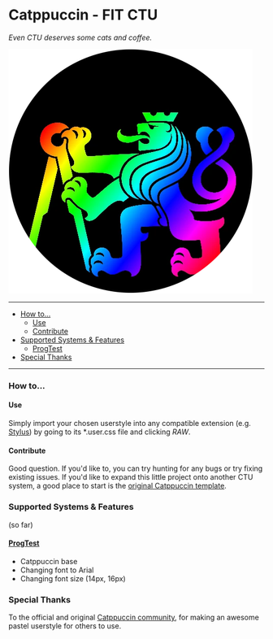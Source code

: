 # Catppuccin - FIT CTU

*Even CTU deserves some cats and coffee.*

![CTU logo](CTU.webp)


---

<!-- START doctoc generated TOC please keep comment here to allow auto update -->
<!-- DON'T EDIT THIS SECTION, INSTEAD RE-RUN doctoc TO UPDATE -->


- [How to...](#how-to)
  - [Use](#use)
  - [Contribute](#contribute)
- [Supported Systems & Features](#supported-systems--features)
  - [ProgTest](#progtest)
- [Special Thanks](#special-thanks)

<!-- END doctoc generated TOC please keep comment here to allow auto update -->

---


### How to...

#### Use

Simply import your chosen userstyle into any compatible extension (e.g. [Stylus](https://add0n.com/stylus.html)) by going to its \*.user.css file and clicking *RAW*.

#### Contribute

Good question. If you'd like to, you can try hunting for any bugs or try fixing existing issues.
If you'd like to expand this little project onto another CTU system, a good place to start is the [original Catppuccin template](https://github.com/catppuccin/userstyles/blob/main/template/catppuccin.user.css).


### Supported Systems & Features
(so far)

#### [ProgTest](https://progtest.fit.cvut.cz/)

- Catppuccin base
- Changing font to Arial
- Changing font size (14px, 16px)


### Special Thanks

To the official and original [Catppuccin community](https://github.com/catppuccin/userstyles), for making an awesome pastel userstyle for others to use.

